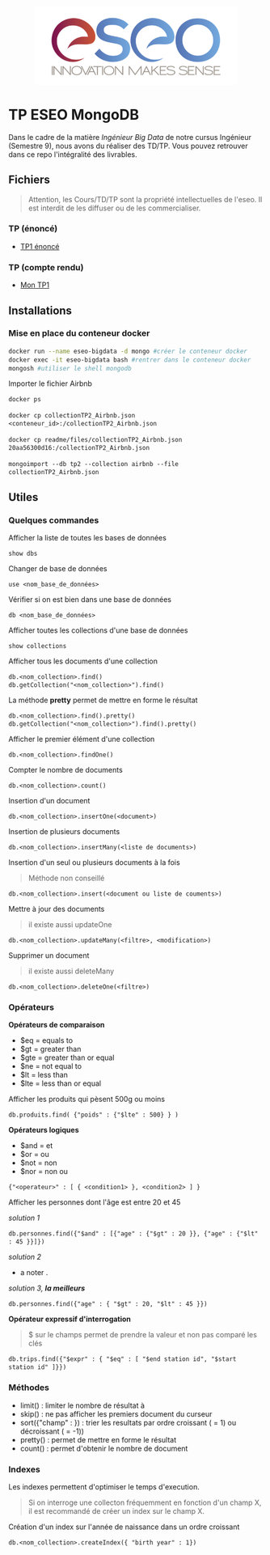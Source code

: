 <p align="center"><img src="readme/images/eseo_logo.png" width="400"></p>

# TP ESEO MongoDB

Dans le cadre de la matière *Ingénieur Big Data* de notre cursus Ingénieur (Semestre 9), nous avons du réaliser des TD/TP.
Vous pouvez retrouver dans ce repo l'intégralité des livrables.

## Fichiers 
> Attention, les Cours/TD/TP sont la propriété intellectuelles de l'eseo. Il est interdit de les diffuser ou de les commercialiser.

### TP (énoncé)
- [TP1 énoncé](readme/files/TRIMANE-TP1.pdf)

### TP (compte rendu)
- [Mon TP1](tp1/tp1.md)

## Installations

### Mise en place du conteneur docker
```sh
docker run --name eseo-bigdata -d mongo #créer le conteneur docker
docker exec -it eseo-bigdata bash #rentrer dans le conteneur docker
mongosh #utiliser le shell mongodb
```

Importer le fichier Airbnb
```
docker ps

docker cp collectionTP2_Airbnb.json <conteneur_id>:/collectionTP2_Airbnb.json

docker cp readme/files/collectionTP2_Airbnb.json 20aa56300d16:/collectionTP2_Airbnb.json

mongoimport --db tp2 --collection airbnb --file collectionTP2_Airbnb.json
```

## Utiles

### Quelques commandes

Afficher la liste de toutes les bases de données
```
show dbs
```

Changer de base de données
```
use <nom_base_de_données>
```

Vérifier si on est bien dans une base de données
```
db <nom_base_de_données>
```

Afficher toutes les collections d'une base de données
```
show collections
```

Afficher tous les documents d'une collection
```
db.<nom_collection>.find()
db.getCollection("<nom_collection>").find()
```

La méthode **pretty** permet de mettre en forme le résultat
```
db.<nom_collection>.find().pretty()
db.getCollection("<nom_collection>").find().pretty()
```

Afficher le premier élément d'une collection
```
db.<nom_collection>.findOne()
```

Compter le nombre de documents
```
db.<nom_collection>.count()
```

Insertion d'un document
```
db.<nom_collection>.insertOne(<document>)
```

Insertion de plusieurs documents
```
db.<nom_collection>.insertMany(<liste de documents>)
```

Insertion d'un seul ou plusieurs documents à la fois
> Méthode non conseillé 
```
db.<nom_collection>.insert(<document ou liste de couments>)
```

Mettre à jour des documents
> il existe aussi updateOne
```
db.<nom_collection>.updateMany(<filtre>, <modification>)
```

Supprimer un document
> il existe aussi deleteMany
```
db.<nom_collection>.deleteOne(<filtre>)
```

### Opérateurs

**Opérateurs de comparaison**
- $eq = equals to
- $gt = greater than
- $gte = greater than or equal
- $ne = not equal to
- $lt = less than
- $lte = less than or equal

Afficher les produits qui pèsent 500g ou moins
```
db.produits.find( {"poids" : {"$lte" : 500} } )
```

**Opérateurs logiques**

- $and = et
- $or = ou
- $not = non
- $nor = non ou
```
{"<operateur>" : [ { <condition1> }, <condition2> ] } 
```

Afficher les personnes dont l'âge est entre 20 et 45

*solution 1*
```
db.personnes.find({"$and" : [{"age" : {"$gt" : 20 }}, {"age" : {"$lt" : 45 }}]})
```

*solution 2*
- a noter .

*solution 3, **la meilleurs***
```
db.personnes.find({"age" : { "$gt" : 20, "$lt" : 45 }})
```

**Opérateur expressif d'interrogation**
> $ sur le champs permet de prendre la valeur et non pas comparé les clés
```
db.trips.find({"$expr" : { "$eq" : [ "$end station id", "$start station id" ]}})
```

### Méthodes

- limit(<n>) : limiter le nombre de résultat à <n>
- skip(<n>) : ne pas afficher les <n> premiers document du curseur
- sort({"champ" : <n>}) : trier les resultats par ordre croissant (<n> = 1) ou décroissant (<n> = -1))
- pretty() : permet de mettre en forme le résultat
- count() : permet d'obtenir le nombre de document

### Indexes

Les indexes permettent d'optimiser le temps d'execution.

> Si on interroge une collecton fréquemment en fonction d'un champ X, il est recommandé de créer un index sur le champ X.

Création d'un index sur l'année de naissance dans un ordre croissant
```
db.<nom_collection>.createIndex({ "birth year" : 1})
```
